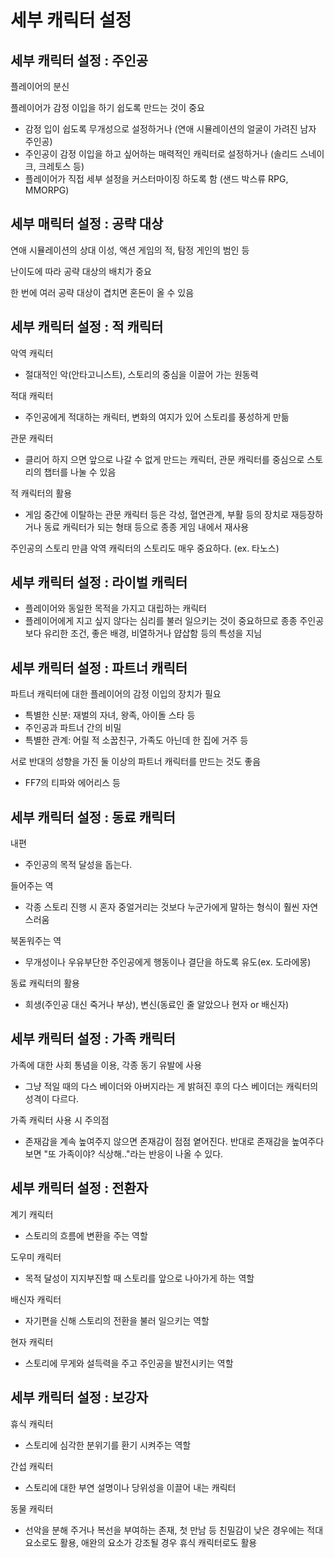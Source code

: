 # 세부 캐릭터 설정

## 세부 캐릭터 설정 : 주인공

플레이어의 분신

플레이어가 감정 이입을 하기 쉽도록 만드는 것이 중요
- 감정 입이 쉽도록 무개성으로 설정하거나 (연애 시뮬레이션의 얼굴이 가려진 남자 주인공)
- 주인공이 감정 이입을 하고 싶어하는 매력적인 캐릭터로 설정하거나 (솔리드 스네이크, 크레토스 등)
- 플레이어가 직접 세부 설정을 커스터마이징 하도록 함 (샌드 박스류 RPG, MMORPG)

## 세부 매릭터 설정 : 공략 대상
연애 시뮬레이션의 상대 이성, 액션 게임의 적, 탐정 게인의 범인 등

난이도에 따라 공략 대상의 배치가 중요

한 번에 여러 공략 대상이 겹치면 혼돈이 올 수 있음

## 세부 캐릭터 설정 : 적 캐릭터
악역 캐릭터
- 절대적인 악(안타고니스트), 스토리의 중심을 이끌어 가는 원동력

적대 캐릭터
- 주인공에게 적대하는 캐릭터, 변화의 여지가 있어 스토리를 풍성하게 만듦

관문 캐릭터
- 클리어 하지 으면 앞으로 나갈 수 없게 만드는 캐릭터, 관문 캐릭터를 중심으로 스토리의 챕터를 나눌 수 있음

적 캐릭터의 활용
- 게임 중간에 이탈하는 관문 캐릭터 등은 각성, 혈연관계, 부활 등의 장치로 재등장하거나 동료 캐릭터가 되는 형태 등으로 종종 게임 내에서 재사용

주인공의 스토리 만큼 악역 캐릭터의 스토리도 매우 중요하다. (ex. 타노스)

## 세부 캐릭터 설정 : 라이벌 캐릭터
- 플레이어와 동일한 목적을 가지고 대립하는 캐릭터
- 플레이어에게 지고 싶지 않다는 심리를 불러 일으키는 것이 중요하므로 종종 주인공보다 유리한 조건, 좋은 배경, 비열하거나 얍삽함 등의 특성을 지님

## 세부 캐릭터 설정 : 파트너 캐릭터
파트너 캐릭터에 대한 플레이어의 감정 이입의 장치가 필요
- 특별한 신분: 재벌의 자녀, 왕족, 아이돌 스타 등
- 주인공과 파트너 간의 비밀
- 특별한 관계: 어릴 적 소꿉친구, 가족도 아닌데 한 집에 거주 등

서로 반대의 성향을 가진 둘 이상의 파트너 캐릭터를 만드는 것도 좋음
- FF7의 티파와 에어리스 등

## 세부 캐릭터 설정 : 동료 캐릭터
내편
- 주인공의 목적 달성을 돕는다.

들어주는 역
- 각종 스토리 진행 시 혼자 중얼거리는 것보다 누군가에게 말하는 형식이 훨씬 자연스러움

북돋워주는 역
- 무개성이나 우유부단한 주인공에게 행동이나 결단을 하도록 유도(ex. 도라에몽)

동료 캐릭터의 활용
- 희생(주인공 대신 죽거나 부상), 변신(동료인 줄 알았으나 현자 or 배신자)


## 세부 캐릭터 설정 : 가족 캐릭터
가족에 대한 사회 통념을 이용, 각종 동기 유발에 사용
- 그냥 적일 때의 다스 베이더와 아버지라는 게 밝혀진 후의 다스 베이더는 캐릭터의 성격이 다르다.

가족 캐릭터 사용 시 주의점
- 존재감을 계속 높여주지 않으면 존재감이 점점 옅어진다. 반대로 존재감을 높여주다 보면 "또 가족이야? 식상해.."라는 반응이 나올 수 있다.

## 세부 캐릭터 설정 : 전환자

계기 캐릭터
- 스토리의 흐름에 변환을 주는 역할

도우미 캐릭터
- 목적 달성이 지지부진할 때 스토리를 앞으로 나아가게 하는 역할

배신자 캐릭터
- 자기편을 신해 스토리의 전환을 불러 일으키는 역할

현자 캐릭터
- 스토리에 무게와 설득력을 주고 주인공을 발전시키는 역할

## 세부 캐릭터 설정 : 보강자
휴식 캐릭터
- 스토리에 심각한 분위기를 환기 시켜주는 역할

간섭 캐릭터
- 스토리에 대한 부연 설명이나 당위성을 이끌어 내는 캐릭터

동물 캐릭터
- 선악을 분해 주거나 복선을 부여하는 존재, 첫 만남 등 친밀감이 낮은 경우에는 적대 요소로도 활용, 애완의 요소가 강조될 경우 휴식 캐릭터로도 활용
